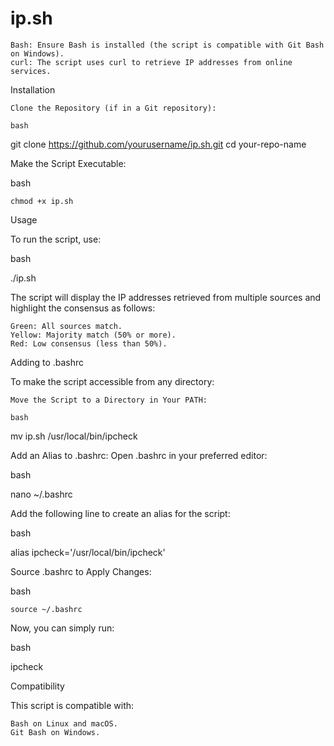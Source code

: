 # ip.sh

    Bash: Ensure Bash is installed (the script is compatible with Git Bash on Windows).
    curl: The script uses curl to retrieve IP addresses from online services.

Installation

    Clone the Repository (if in a Git repository):

    bash

git clone https://github.com/yourusername/ip.sh.git
cd your-repo-name

Make the Script Executable:

bash

    chmod +x ip.sh

Usage

To run the script, use:

bash

./ip.sh

The script will display the IP addresses retrieved from multiple sources and highlight the consensus as follows:

    Green: All sources match.
    Yellow: Majority match (50% or more).
    Red: Low consensus (less than 50%).

Adding to .bashrc

To make the script accessible from any directory:

    Move the Script to a Directory in Your PATH:

    bash

mv ip.sh /usr/local/bin/ipcheck

Add an Alias to .bashrc: Open .bashrc in your preferred editor:

bash

nano ~/.bashrc

Add the following line to create an alias for the script:

bash

alias ipcheck='/usr/local/bin/ipcheck'

Source .bashrc to Apply Changes:

bash

    source ~/.bashrc

Now, you can simply run:

bash

ipcheck

Compatibility

This script is compatible with:

    Bash on Linux and macOS.
    Git Bash on Windows.
